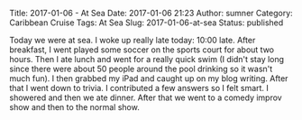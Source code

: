 Title: 2017-01-06 - At Sea
Date: 2017-01-06 21:23
Author: sumner
Category: Caribbean Cruise
Tags: At Sea
Slug: 2017-01-06-at-sea
Status: published

Today we were at sea. I woke up really late today: 10:00 late. After
breakfast, I went played some soccer on the sports court for about two
hours. Then I ate lunch and went for a really quick swim (I didn't stay
long since there were about 50 people around the pool drinking so it
wasn't much fun). I then grabbed my iPad and caught up on my blog
writing. After that I went down to trivia. I contributed a few answers
so I felt smart. I showered and then we ate dinner. After that we went
to a comedy improv show and then to the normal show.
